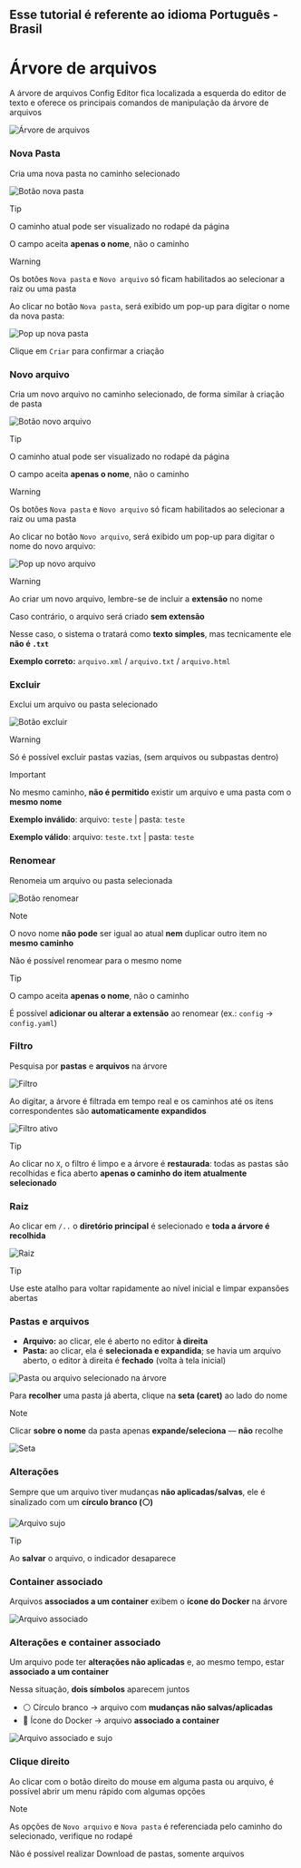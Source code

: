 ## Esse tutorial é referente ao idioma Português - Brasil

# Árvore de arquivos

A árvore de arquivos Config Editor fica localizada a esquerda do editor de texto e oferece os principais comandos de manipulação da árvore de arquivos

![Árvore de arquivos](/documentation/images/arvore_de_arquivos.png)

### Nova Pasta

Cria uma nova pasta no caminho selecionado

![Botão nova pasta](/documentation/images/nova_pasta.png)

> [!TIP]
> O caminho atual pode ser visualizado no rodapé da página
>
> O campo aceita **apenas o nome**, não o caminho

> [!WARNING]
> Os botões `Nova pasta` e `Novo arquivo` só ficam habilitados ao selecionar a raiz ou uma pasta

Ao clicar no botão `Nova pasta`, será exibido um pop-up para digitar o nome da nova pasta:

![Pop up nova pasta](/documentation/images/nova_pasta_pop-up.png)

Clique em `Criar` para confirmar a criação

### Novo arquivo

Cria um novo arquivo no caminho selecionado, de forma similar à criação de pasta

![Botão novo arquivo](/documentation/images/novo_arquivo.png)

> [!TIP]
> O caminho atual pode ser visualizado no rodapé da página
>
> O campo aceita **apenas o nome**, não o caminho

> [!WARNING]
> Os botões `Nova pasta` e `Novo arquivo` só ficam habilitados ao selecionar a raiz ou uma pasta

Ao clicar no botão `Novo arquivo`, será exibido um pop-up para digitar o nome do novo arquivo:

![Pop up novo arquivo](/documentation/images/novo_arquivo_pop-up.png)

> [!WARNING]
> Ao criar um novo arquivo, lembre-se de incluir a **extensão** no nome
>
> Caso contrário, o arquivo será criado **sem extensão**
>
> Nesse caso, o sistema o tratará como **texto simples**, mas tecnicamente ele **não é `.txt`**
>
> **Exemplo correto:** `arquivo.xml` / `arquivo.txt` / `arquivo.html`

### Excluir

Exclui um arquivo ou pasta selecionado

![Botão excluir](/documentation/images/excluir.png)

> [!WARNING]
> Só é possível excluir pastas vazias, (sem arquivos ou subpastas dentro)

> [!IMPORTANT]
> No mesmo caminho, **não é permitido** existir um arquivo e uma pasta com o **mesmo nome**
>
> **Exemplo inválido**: arquivo: `teste` | pasta: `teste`
>
> **Exemplo válido**: arquivo: `teste.txt` | pasta: `teste`

### Renomear

Renomeia um arquivo ou pasta selecionada

![Botão renomear](/documentation/images/renomear.png)

> [!NOTE]
> O novo nome **não pode** ser igual ao atual **nem** duplicar outro item no **mesmo caminho**
>
> Não é possível renomear para o mesmo nome

> [!TIP]
> O campo aceita **apenas o nome**, não o caminho
>
> É possível **adicionar ou alterar a extensão** ao renomear (ex.: `config` → `config.yaml`)

### Filtro

Pesquisa por **pastas** e **arquivos** na árvore

![Filtro](/documentation/images/filtro.png)

Ao digitar, a árvore é filtrada em tempo real e os caminhos até os itens correspondentes são **automaticamente expandidos**

![Filtro ativo](/documentation/images/filtro_ativo.png)

> [!TIP]
> Ao clicar no `X`, o filtro é limpo e a árvore é **restaurada**: todas as pastas são recolhidas e fica aberto **apenas o caminho do item atualmente selecionado**

### Raiz

Ao clicar em `/..` o **diretório principal** é selecionado e **toda a árvore é recolhida**

![Raiz](/documentation/images/raiz.png)

> [!TIP]  
> Use este atalho para voltar rapidamente ao nível inicial e limpar expansões abertas

### Pastas e arquivos

- **Arquivo:** ao clicar, ele é aberto no editor **à direita**
- **Pasta:** ao clicar, ela é **selecionada e expandida**; se havia um arquivo aberto, o editor à direita é **fechado** (volta à tela inicial)

![Pasta ou arquivo selecionado na árvore](/documentation/images/arvore_selecao.png)

Para **recolher** uma pasta já aberta, clique na **seta (caret)** ao lado do nome

> [!NOTE]
> Clicar **sobre o nome** da pasta apenas **expande/seleciona** — **não** recolhe

![Seta](/documentation/images/seta.png)

### Alterações

Sempre que um arquivo tiver mudanças **não aplicadas/salvas**, ele é sinalizado com um **círculo branco (⚪)**

![Arquivo sujo](/documentation/images/sujo.png)

> [!TIP]  
> Ao **salvar** o arquivo, o indicador desaparece

### Container associado

Arquivos **associados a um container** exibem o **ícone do Docker** na árvore

![Arquivo associado](/documentation/images/docker.png)

### Alterações e container associado

Um arquivo pode ter **alterações não aplicadas** e, ao mesmo tempo, estar **associado a um container**

Nessa situação, **dois símbolos** aparecem juntos

- ⚪ Círculo branco → arquivo com **mudanças não salvas/aplicadas**
- 🐳 Ícone do Docker → arquivo **associado a container**

![Arquivo associado e sujo](/documentation/images/docker_sujo.png)

### Clique direito

Ao clicar com o botão direito do mouse em alguma pasta ou arquivo, é possível abrir um menu rápido com algumas opções

> [!NOTE]
> As opções de `Novo arquivo` e `Nova pasta` é referenciada pelo caminho do selecionado, verifique no rodapé
>
> Não é possível realizar Download de pastas, somente arquivos
